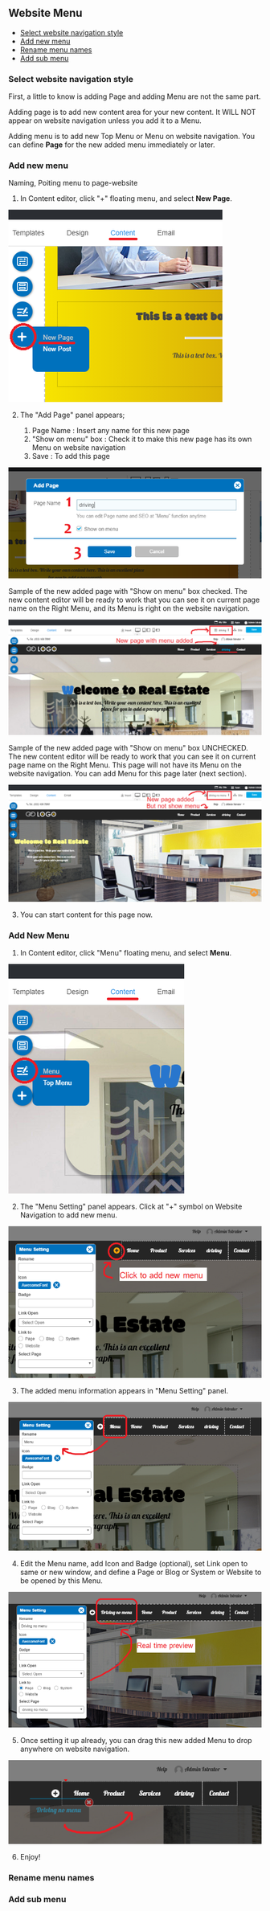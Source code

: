 ## Website Menu

  - [Select website navigation style](#websitenavigation)
  - [Add new menu](#addnewmenu)
  - [Rename menu names](#renamemenu)
  - [Add sub menu](#addsubmenu)


<a name="websitenavigation"></a>
### Select website navigation style


First, a little to know is adding Page and adding Menu are not the same part.

Adding page is to add new content area for your new content. It WILL NOT appear on website navigation unless you add it to a Menu.

Adding menu is to add new Top Menu or Menu on website navigation. You can define **Page** for the new added menu immediately or later.



<a name="addnewmenu"></a>
### Add new menu
Naming, Poiting menu to page-website

1. In Content editor, click "+" floating menu, and select **New Page**.

![image](images/page1.png)


2. The "Add Page" panel appears;

    1) Page Name : Insert any name for this new page
    2) "Show on menu" box : Check it to make this new page has its own Menu on website navigation
    3) Save : To add this page

![image](images/page2.png)

    
Sample of the new added page with "Show on menu" box checked. The new content editor will be ready to work that you can see it on current page name on the Right Menu, and its Menu is right on the website navigation.
    
![image](images/page3.png)


Sample of the new added page with "Show on menu" box UNCHECKED. The new content editor will be ready to work that you can see it on current page name on the Right Menu. This page will not have its Menu on the website navigation. You can add Menu for this page later (next section).

![image](images/page4.png)


3. You can start content for this page now.



<a name="addmenu"></a>
### Add New Menu

1. In Content editor, click "Menu" floating menu, and select **Menu**.

![image](images/page5.png)


2. The "Menu Setting" panel appears. Click at "+" symbol on Website Navigation to add new menu.

![image](images/page6.png)


3. The added menu information appears in "Menu Setting" panel.

![image](images/page7.png)


4. Edit the Menu name, add Icon and Badge (optional), set Link open to same or new window, and define a Page or Blog or System or Website to be opened by this Menu.

![image](images/page8.png)


5. Once setting it up already, you can drag this new added Menu to drop anywhere on website navigation.

![image](images/page9.png)


6. Enjoy!



<a name="renamemenu"></a>
### Rename menu names


<a name="addsubmenu"></a>
### Add sub menu

